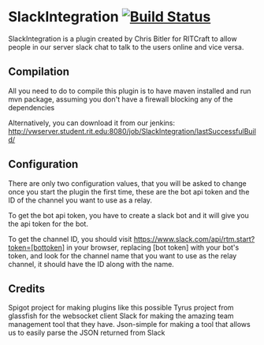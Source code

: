 SlackIntegration [![Build Status](https://travis-ci.org/RITcraft/SlackIntegration.svg?branch=master)](https://travis-ci.org/RITcraft/SlackIntegration)
================

SlackIntegration is a plugin created by Chris Bitler for RITCraft to allow people in our server slack chat to talk to the users online and vice versa.


## Compilation

All you need to do to compile this plugin is to have maven installed and run mvn package, assuming you don't have a firewall blocking any of the dependencies

Alternatively, you can download it from our jenkins: http://vwserver.student.rit.edu:8080/job/SlackIntegration/lastSuccessfulBuild/


## Configuration

There are only two configuration values, that you will be asked to change once you start the plugin the first time, these are the bot api token and the ID of the channel you want to use as a relay.

To get the bot api token, you have to create a slack bot and it will give you the api token for the bot.

To get the channel ID, you should visit https://www.slack.com/api/rtm.start?token=[bottoken] in your browser, replacing [bot token] with your bot's token, and look for the channel name that you want to use as the relay channel, it should have the ID along with the name.


## Credits

Spigot project for making plugins like this possible
Tyrus project from glassfish for the websocket client
Slack for making the amazing team management tool that they have.
Json-simple for making a tool that allows us to easily parse the JSON returned from Slack
